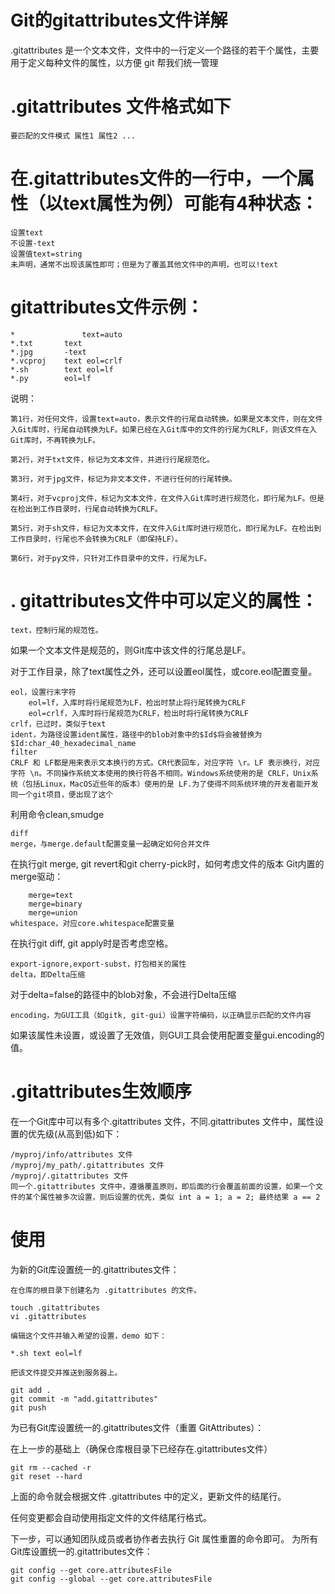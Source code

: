 # Git的gitattributes文件详解

.gitattributes 是一个文本文件，文件中的一行定义一个路径的若干个属性，主要用于定义每种文件的属性，以方便 git 帮我们统一管理

# .gitattributes 文件格式如下

    要匹配的文件模式 属性1 属性2 ...

# 在.gitattributes文件的一行中，一个属性（以text属性为例）可能有4种状态：

    设置text
    不设置-text
    设置值text=string
    未声明，通常不出现该属性即可；但是为了覆盖其他文件中的声明，也可以!text

# gitattributes文件示例：

    *               text=auto
    *.txt		text
    *.jpg		-text
    *.vcproj	text eol=crlf
    *.sh		text eol=lf
    *.py		eol=lf

说明：

    第1行，对任何文件，设置text=auto，表示文件的行尾自动转换。如果是文本文件，则在文件入Git库时，行尾自动转换为LF。如果已经在入Git库中的文件的行尾为CRLF，则该文件在入Git库时，不再转换为LF。

    第2行，对于txt文件，标记为文本文件，并进行行尾规范化。

    第3行，对于jpg文件，标记为非文本文件，不进行任何的行尾转换。

    第4行，对于vcproj文件，标记为文本文件，在文件入Git库时进行规范化，即行尾为LF。但是在检出到工作目录时，行尾自动转换为CRLF。

    第5行，对于sh文件，标记为文本文件，在文件入Git库时进行规范化，即行尾为LF。在检出到工作目录时，行尾也不会转换为CRLF（即保持LF）。

    第6行，对于py文件，只针对工作目录中的文件，行尾为LF。

# . gitattributes文件中可以定义的属性：

    text，控制行尾的规范性。

如果一个文本文件是规范的，则Git库中该文件的行尾总是LF。

对于工作目录，除了text属性之外，还可以设置eol属性，或core.eol配置变量。

    eol，设置行末字符
        eol=lf，入库时将行尾规范为LF，检出时禁止将行尾转换为CRLF
        eol=crlf，入库时将行尾规范为CRLF，检出时将行尾转换为CRLF
    crlf，已过时，类似于text
    ident，为路径设置ident属性，路径中的blob对象中的$Id$将会被替换为$Id:char_40_hexadecimal_name
    filter
    CRLF 和 LF都是用来表示文本换行的方式。CR代表回车，对应字符 \r。LF 表示换行，对应字符 \n。不同操作系统文本使用的换行符各不相同。Windows系统使用的是 CRLF，Unix系统（包括Linux，MacOS近些年的版本）使用的是 LF.为了使得不同系统环境的开发者能开发同一个git项目，便出现了这个

利用命令clean,smudge

    diff
    merge，与merge.default配置变量一起确定如何合并文件

在执行git merge, git revert和git cherry-pick时，如何考虑文件的版本
Git内置的merge驱动：

        merge=text
        merge=binary
        merge=union
    whitespace，对应core.whitespace配置变量

在执行git diff, git apply时是否考虑空格。

    export-ignore,export-subst，打包相关的属性
    delta，即Delta压缩

对于delta=false的路径中的blob对象，不会进行Delta压缩

    encoding，为GUI工具（如gitk, git-gui）设置字符编码，以正确显示匹配的文件内容

如果该属性未设置，或设置了无效值，则GUI工具会使用配置变量gui.encoding的值。 

# .gitattributes生效顺序

在一个Git库中可以有多个.gitattributes 文件，不同.gitattributes 文件中，属性设置的优先级(从高到低)如下：

    /myproj/info/attributes 文件
    /myproj/my_path/.gitattributes 文件
    /myproj/.gitattributes 文件
    同一个.gitattributes 文件中，遵循覆盖原则，即后面的行会覆盖前面的设置，如果一个文件的某个属性被多次设置，则后设置的优先，类似 int a = 1; a = 2; 最终结果 a == 2

# 使用

为新的Git库设置统一的.gitattributes文件：

    在仓库的根目录下创建名为 .gitattributes 的文件。

    touch .gitattributes
    vi .gitattributes

    编辑这个文件并输入希望的设置，demo 如下：

    *.sh text eol=lf

    把该文件提交并推送到服务器上。

    git add .
    git commit -m "add.gitattributes"
    git push

为已有Git库设置统一的.gitattributes文件（重置 GitAttributes）：

在上一步的基础上（确保仓库根目录下已经存在.gitattributes文件）

    git rm --cached -r
    git reset --hard

上面的命令就会根据文件 .gitattributes 中的定义，更新文件的结尾行。

任何变更都会自动使用指定文件的文件结尾行格式。

下一步，可以通知团队成员或者协作者去执行 Git 属性重置的命令即可。
为所有Git库设置统一的.gitattributes文件：

    git config --get core.attributesFile
    git config --global --get core.attributesFile


